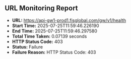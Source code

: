 ## URL Monitoring Report

- **URL:** https://api-gw1-prod1.fisglobal.com/gw/v1/health
- **Start Time:** 2025-07-25T11:59:46.226190
- **End Time:** 2025-07-25T11:59:46.297580
- **Total Time Taken:** 0.07139 seconds
- **HTTP Status Code:** 403
- **Status:** Failure
- **Failure Reason:** HTTP Status Code: 403
